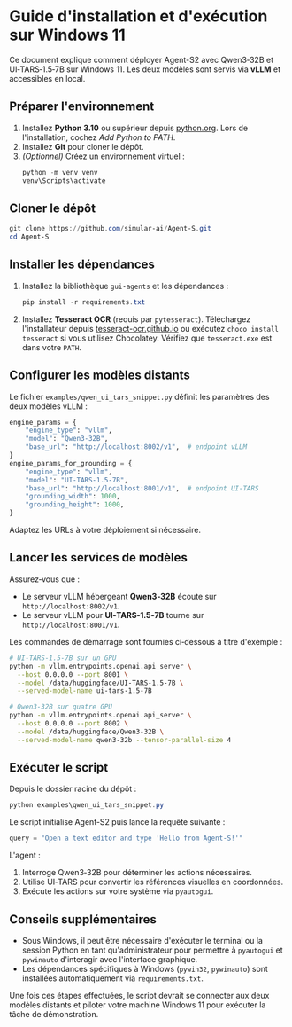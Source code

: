 # Guide d'installation et d'exécution sur Windows 11

Ce document explique comment déployer Agent-S2 avec Qwen3‑32B et UI‑TARS‑1.5‑7B sur Windows 11. Les deux modèles sont servis via **vLLM** et accessibles en local.

## Préparer l'environnement

1. Installez **Python 3.10** ou supérieur depuis [python.org](https://www.python.org/). Lors de l'installation, cochez *Add Python to PATH*.
2. Installez **Git** pour cloner le dépôt.
3. *(Optionnel)* Créez un environnement virtuel :
   ```powershell
   python -m venv venv
   venv\Scripts\activate
   ```

## Cloner le dépôt

```powershell
git clone https://github.com/simular-ai/Agent-S.git
cd Agent-S
```

## Installer les dépendances

1. Installez la bibliothèque `gui-agents` et les dépendances :
   ```powershell
   pip install -r requirements.txt
   ```
2. Installez **Tesseract OCR** (requis par `pytesseract`). Téléchargez l'installateur depuis [tesseract-ocr.github.io](https://tesseract-ocr.github.io/) ou exécutez `choco install tesseract` si vous utilisez Chocolatey. Vérifiez que `tesseract.exe` est dans votre `PATH`.

## Configurer les modèles distants

Le fichier `examples/qwen_ui_tars_snippet.py` définit les paramètres des deux modèles vLLM :

```python
engine_params = {
    "engine_type": "vllm",
    "model": "Qwen3-32B",
    "base_url": "http://localhost:8002/v1",  # endpoint vLLM
}
engine_params_for_grounding = {
    "engine_type": "vllm",
    "model": "UI-TARS-1.5-7B",
    "base_url": "http://localhost:8001/v1",  # endpoint UI-TARS
    "grounding_width": 1000,
    "grounding_height": 1000,
}
```

Adaptez les URLs à votre déploiement si nécessaire.

## Lancer les services de modèles

Assurez‑vous que :

- Le serveur vLLM hébergeant **Qwen3‑32B** écoute sur `http://localhost:8002/v1`.
- Le serveur vLLM pour **UI‑TARS‑1.5‑7B** tourne sur `http://localhost:8001/v1`.

Les commandes de démarrage sont fournies ci‑dessous à titre d'exemple :

```bash
# UI‑TARS‑1.5‑7B sur un GPU
python -m vllm.entrypoints.openai.api_server \
  --host 0.0.0.0 --port 8001 \
  --model /data/huggingface/UI-TARS-1.5-7B \
  --served-model-name ui-tars-1.5-7B

# Qwen3‑32B sur quatre GPU
python -m vllm.entrypoints.openai.api_server \
  --host 0.0.0.0 --port 8002 \
  --model /data/huggingface/Qwen3-32B \
  --served-model-name qwen3-32b --tensor-parallel-size 4
```

## Exécuter le script

Depuis le dossier racine du dépôt :

```powershell
python examples\qwen_ui_tars_snippet.py
```

Le script initialise Agent-S2 puis lance la requête suivante :

```python
query = "Open a text editor and type 'Hello from Agent-S!'"
```

L'agent :

1. Interroge Qwen3‑32B pour déterminer les actions nécessaires.
2. Utilise UI‑TARS pour convertir les références visuelles en coordonnées.
3. Exécute les actions sur votre système via `pyautogui`.

## Conseils supplémentaires

- Sous Windows, il peut être nécessaire d'exécuter le terminal ou la session Python en tant qu'administrateur pour permettre à `pyautogui` et `pywinauto` d'interagir avec l'interface graphique.
- Les dépendances spécifiques à Windows (`pywin32`, `pywinauto`) sont installées automatiquement via `requirements.txt`.

Une fois ces étapes effectuées, le script devrait se connecter aux deux modèles distants et piloter votre machine Windows 11 pour exécuter la tâche de démonstration.
